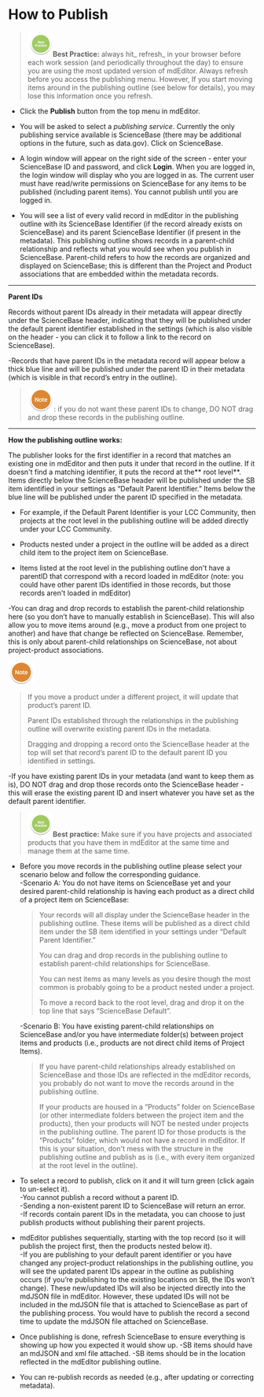 # How to Publish

> ![](/assets/BestPracticeSmall.png)**Best Practice:** always hit_ refresh_ in your browser before each work session \(and periodically throughout the day\) to ensure you are using the most updated version of mdEditor. Always refresh before you access the publishing menu. However, If you start moving items around in the publishing outline \(see below for details\), you may lose this information once you refresh.

* Click the **Publish** button from the top menu in mdEditor.

* You will be asked to select a _publishing service_. Currently the only publishing service available is ScienceBase \(there may be additional options in the future, such as data.gov\). Click on ScienceBase.

* A login window will appear on the right side of the screen - enter your ScienceBase ID and password, and click **Login**. When you are logged in, the login window will display who you are logged in as. The current user must have read/write permissions on ScienceBase for any items to be published \(including parent items\). You cannot publish until you are logged in.

* You will see a list of every valid record in mdEditor in the publishing outline with its ScienceBase Identifier \(if the record already exists on ScienceBase\) and its parent ScienceBase Identifier \(if present in the metadata\). This publishing outline shows records in a parent-child relationship and reflects what you would see when you publish in ScienceBase. Parent-child refers to how the records are organized and displayed on ScienceBase; this is different than the Project and Product associations that are embedded within the metadata records.

---

**Parent IDs**

Records without parent IDs already in their metadata will appear directly under the ScienceBase header, indicating that they will be published under the default parent identifier established in the settings \(which is also visible on the header - you can click it to follow a link to the record on ScienceBase\).

-Records that have parent IDs in the metadata record will appear below a thick blue line and will be published under the parent ID in their metadata \(which is visible in that record’s entry in the outline\).

> ![](/assets/NoteSmall.png): if you do not want these parent IDs to change, DO NOT drag and drop these records in the publishing outline.

---

**How the publishing outline works:**

The publisher looks for the first identifier in a record that matches an existing one in mdEditor and then puts it under that record in the outline. If it doesn't find a matching identifier, it puts the record at the** root level**. Items directly below the ScienceBase header will be published under the SB item identified in your settings as “Default Parent Identifier.” Items below the blue line will be published under the parent ID specified in the metadata.

* For example, if the Default Parent Identifier is your LCC Community, then projects at the root level in the publishing outline will be added directly under your LCC Community.

* Products nested under a project in the outline will be added as a direct child item to the project item on ScienceBase.

* Items listed at the root level in the publishing outline don't have a parentID that correspond with a record loaded in mdEditor \(note: you could have other parent IDs identified in those records, but those records aren't loaded in mdEditor\)

-You can drag and drop records to establish the parent-child relationship here \(so you don’t have to manually establish in ScienceBase\). This will also allow you to move items around \(e.g., move a product from one project to another\) and have that change be reflected on ScienceBase. Remember, this is only about parent-child relationships on ScienceBase, not about project-product associations.

![](/assets/NoteSmall.png)

> If you move a product under a different project, it will update that product’s parent ID.
>
> Parent IDs established through the relationships in the publishing outline will overwrite existing parent IDs in the metadata.
>
> Dragging and dropping a record onto the ScienceBase header at the top will set that record’s parent ID to the default parent ID you identified in settings.

-If you have existing parent IDs in your metadata \(and want to keep them as is\), DO NOT drag and drop those records onto the ScienceBase header - this will erase the existing parent ID and insert whatever you have set as the default parent identifier.

> ![](/assets/BestPracticeSmall.png)**Best practice:** Make sure if you have projects and associated products that you have them in mdEditor at the same time and manage them at the same time.

* Before you move records in the publishing outline please select your scenario below and follow the corresponding guidance.  
  -Scenario A: You do not have items on ScienceBase yet and your desired parent-child relationship is having each product as a direct child of a project item on ScienceBase:

  > Your records will all display under the ScienceBase header in the publishing outline. These items will be published as a direct child item under the SB item identified in your settings under “Default Parent Identifier.”
  >
  > You can drag and drop records in the publishing outline to establish parent-child relationships for ScienceBase.
  >
  > You can nest items as many levels as you desire though the most common is probably going to be a product nested under a project.
  >
  > To move a record back to the root level, drag and drop it on the top line that says “ScienceBase Default”.

  -Scenario B: You have existing parent-child relationships on ScienceBase and/or you have intermediate folder\(s\) between project items and products \(i.e., products are not direct child items of Project Items\).

  > If you have parent-child relationships already established on ScienceBase and those IDs are reflected in the mdEditor records, you probably do not want to move the records around in the publishing outline.
  >
  > If your products are housed in a “Products” folder on ScienceBase \(or other intermediate folders between the project item and the products\), then your products will NOT be nested under projects in the publishing outline. The parent ID for those products is the “Products” folder, which would not have a record in mdEditor. If this is your situation, don't mess with the structure in the publishing outline and publish as is \(i.e., with every item organized at the root level in the outline\).

* To select a record to publish, click on it and it will turn green \(click again to un-select it\).  
  -You cannot publish a record without a parent ID.  
  -Sending a non-existent parent ID to ScienceBase will return an error.  
  -If records contain parent IDs in the metadata, you can choose to just publish products without publishing their parent projects.

* mdEditor publishes sequentially, starting with the top record \(so it will publish the project first, then the products nested below it\).   
  -If you are publishing to your default parent identifier or you have changed any project-product relationships in the publishing outline, you will see the updated parent IDs appear in the outline as publishing occurs \(if you’re publishing to the existing locations on SB, the IDs won’t change\). These new/updated IDs will also be injected directly into the mdJSON file in mdEditor. However, these updated IDs will not be included in the mdJSON file that is attached to ScienceBase as part of the publishing process. You would have to publish the record a second time to update the mdJSON file attached on ScienceBase.

* Once publishing is done, refresh ScienceBase to ensure everything is showing up how you expected it would show up.
  -SB items should have an mdJSON and xml file attached.
  -SB items should be in the location reflected in the mdEditor publishing outline.
* You can re-publish records as needed \(e.g., after updating or correcting metadata\).



